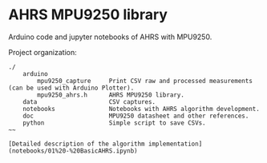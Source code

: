 # AHRS MPU9250 library

Arduino code and jupyter notebooks of AHRS with MPU9250.

Project organization:

~~~
./
	arduino 	
		mpu9250_capture		Print CSV raw and processed measurements (can be used with Arduino Plotter).
		mpu9250_ahrs.h      AHRS MPU9250 library.
	data 					CSV captures.
	notebooks				Notebooks with AHRS algorithm development.
	doc						MPU9250 datasheet and other references.
	python					Simple script to save CSVs.
~~

[Detailed description of the algorithm implementation](notebooks/01%20-%20BasicAHRS.ipynb)